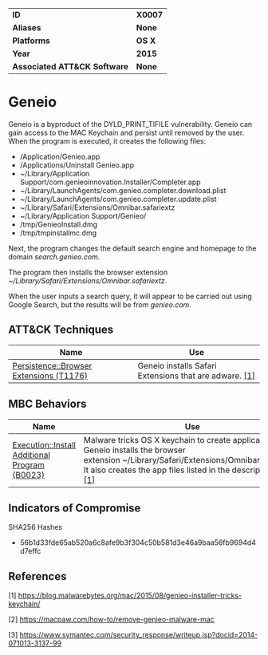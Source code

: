 
<table>
<tr>
<td><b>ID</b></td>
<td><b>X0007</b></td>
</tr>
<tr>
<td><b>Aliases</b></td>
<td><b>None</b></td>
</tr>
<tr>
<td><b>Platforms</b></td>
<td><b>OS X</b></td>
</tr>
<tr>
<td><b>Year</b></td>
<td><b>2015</b></td>
</tr>
<tr>
<td><b>Associated ATT&CK Software</b></td>
<td><b>None</b></td>
</tr>
</table>


# Geneio

Geneio is a byproduct of the DYLD_PRINT_TIFILE vulnerability. Geneio can gain access to the MAC Keychain and persist until removed by the user. When the program is executed, it creates the following files: 

* /Application/Genieo.app
* /Applications/Uninstall Genieo.app
* ~/Library/Application Support/com.genieoinnovation.Installer/Completer.app
* ~/Library/LaunchAgents/com.genieo.completer.download.plist
* ~/Library/LaunchAgents/com.genieo.completer.update.plist
* ~/Library/Safari/Extensions/Omnibar.safariextz
* ~/Library/Application Support/Genieo/
* /tmp/GenieoInstall.dmg
* /tmp/tmpinstallmc.dmg

Next, the program changes the default search engine and homepage to the domain *search.genieo.com*. 

The program then installs the browser extension *~/Library/Safari/Extensions/Omnibar.safariextz*.

When the user inputs a search query, it will appear to be carried out using Google Search, but the results will be from *genieo.com*.


## ATT&CK Techniques

|Name|Use|
|---|---|
|[Persistence::Browser Extensions (T1176)](https://attack.mitre.org/techniques/T1176/)|Geneio installs Safari Extensions that are adware. [[1]](#1)|

## MBC Behaviors

|Name|Use|
|---|---|
|[Execution::Install Additional Program (B0023)](../execution/install-additional-program.md)|Malware tricks OS X keychain to create application files. Geneio installs the browser extension ~/Library/Safari/Extensions/Omnibar.safariextz. It also creates the app files listed in the description above. [[1]](#1)|


## Indicators of Compromise

SHA256 Hashes
- 56b1d33fde65ab520a6c8afe9b3f304c50b581d3e46a9baa56fb9694d4d7effc

## References

<a name="1">[1]</a> https://blog.malwarebytes.org/mac/2015/08/genieo-installer-tricks-keychain/

<a name="2">[2]</a> https://macpaw.com/how-to/remove-genieo-malware-mac

<a name="3">[3]</a> https://www.symantec.com/security_response/writeup.jsp?docid=2014-071013-3137-99
